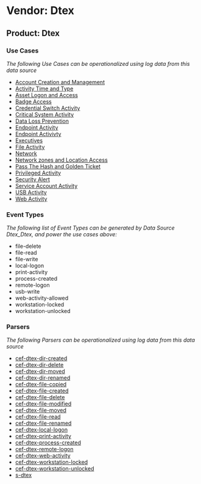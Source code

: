 Vendor: Dtex
============
Product: Dtex
-------------

### Use Cases

_The following Use Cases can be operationalized using log data from this data source_

* [Account Creation and Management](../UseCases/usecase_account_creation_and_management.md)
* [Activity Time  and Type](../UseCases/usecase_activity_time__and_type.md)
* [Asset Logon and Access](../UseCases/usecase_asset_logon_and_access.md)
* [Badge Access](../UseCases/usecase_badge_access.md)
* [Credential Switch Activity](../UseCases/usecase_credential_switch_activity.md)
* [Critical System Activity](../UseCases/usecase_critical_system_activity.md)
* [Data Loss Prevention](../UseCases/usecase_data_loss_prevention.md)
* [Endpoint Activity](../UseCases/usecase_endpoint_activity.md)
* [Endpoint Activivty](../UseCases/usecase_endpoint_activivty.md)
* [Executives](../UseCases/usecase_executives.md)
* [File Activity](../UseCases/usecase_file_activity.md)
* [Network](../UseCases/usecase_network.md)
* [Network zones and Location Access](../UseCases/usecase_network_zones_and_location_access.md)
* [Pass The Hash and Golden Ticket](../UseCases/usecase_pass_the_hash_and_golden_ticket.md)
* [Privileged Activity](../UseCases/usecase_privileged_activity.md)
* [Security Alert](../UseCases/usecase_security_alert.md)
* [Service Account Activity](../UseCases/usecase_service_account_activity.md)
* [USB Activity](../UseCases/usecase_usb_activity.md)
* [Web Activity](../UseCases/usecase_web_activity.md)


### Event Types

_The following list of Event Types can be generated by Data Source Dtex_Dtex, and power the use cases above:_

- file-delete
- file-read
- file-write
- local-logon
- print-activity
- process-created
- remote-logon
- usb-write
- web-activity-allowed
- workstation-locked
- workstation-unlocked


### Parsers

_The following Parsers can be operationalized using log data from this data source_

* [cef-dtex-dir-created](../Parsers/parserContent_cef-dtex-dir-created.md)
* [cef-dtex-dir-delete](../Parsers/parserContent_cef-dtex-dir-delete.md)
* [cef-dtex-dir-moved](../Parsers/parserContent_cef-dtex-dir-moved.md)
* [cef-dtex-dir-renamed](../Parsers/parserContent_cef-dtex-dir-renamed.md)
* [cef-dtex-file-copied](../Parsers/parserContent_cef-dtex-file-copied.md)
* [cef-dtex-file-created](../Parsers/parserContent_cef-dtex-file-created.md)
* [cef-dtex-file-delete](../Parsers/parserContent_cef-dtex-file-delete.md)
* [cef-dtex-file-modified](../Parsers/parserContent_cef-dtex-file-modified.md)
* [cef-dtex-file-moved](../Parsers/parserContent_cef-dtex-file-moved.md)
* [cef-dtex-file-read](../Parsers/parserContent_cef-dtex-file-read.md)
* [cef-dtex-file-renamed](../Parsers/parserContent_cef-dtex-file-renamed.md)
* [cef-dtex-local-logon](../Parsers/parserContent_cef-dtex-local-logon.md)
* [cef-dtex-print-activity](../Parsers/parserContent_cef-dtex-print-activity.md)
* [cef-dtex-process-created](../Parsers/parserContent_cef-dtex-process-created.md)
* [cef-dtex-remote-logon](../Parsers/parserContent_cef-dtex-remote-logon.md)
* [cef-dtex-web-activity](../Parsers/parserContent_cef-dtex-web-activity.md)
* [cef-dtex-workstation-locked](../Parsers/parserContent_cef-dtex-workstation-locked.md)
* [cef-dtex-workstation-unlocked](../Parsers/parserContent_cef-dtex-workstation-unlocked.md)
* [s-dtex](../Parsers/parserContent_s-dtex.md)
